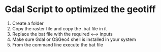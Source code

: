 # Gdal Script to optimized the geotiff

1. Create a folder  
2. Copy the raster file and copy the .bat file in it 
3. Replace the bat file with the required <--> inputs 
4. Make sure Gdal or OSGeo4 shell is installed in your system  
5. From the command line execute the bat file
